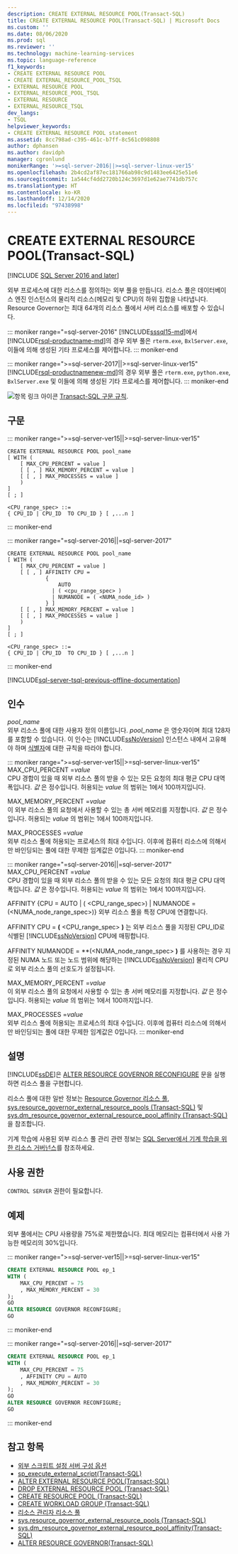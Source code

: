 ```yaml
---
description: CREATE EXTERNAL RESOURCE POOL(Transact-SQL)
title: CREATE EXTERNAL RESOURCE POOL(Transact-SQL) | Microsoft Docs
ms.custom: ''
ms.date: 08/06/2020
ms.prod: sql
ms.reviewer: ''
ms.technology: machine-learning-services
ms.topic: language-reference
f1_keywords:
- CREATE EXTERNAL RESOURCE POOL
- CREATE EXTERNAL_RESOURCE_POOL_TSQL
- EXTERNAL RESOURCE POOL
- EXTERNAL_RESOURCE_POOL_TSQL
- EXTERNAL RESOURCE
- EXTERNAL_RESOURCE_TSQL
dev_langs:
- TSQL
helpviewer_keywords:
- CREATE EXTERNAL RESOURCE POOL statement
ms.assetid: 8cc798ad-c395-461c-b7ff-8c561c098808
author: dphansen
ms.author: davidph
manager: cgronlund
monikerRange: '>=sql-server-2016||>=sql-server-linux-ver15'
ms.openlocfilehash: 2b4cd2af87ec181766ab98c9d1483ee6425e51e6
ms.sourcegitcommit: 1a544cf4dd2720b124c3697d1e62ae7741db757c
ms.translationtype: HT
ms.contentlocale: ko-KR
ms.lasthandoff: 12/14/2020
ms.locfileid: "97438998"
---
```

# <a name="create-external-resource-pool-transact-sql"></a>CREATE EXTERNAL RESOURCE POOL(Transact-SQL)
[!INCLUDE [SQL Server 2016 and later](../../includes/applies-to-version/sqlserver2016.md)]

외부 프로세스에 대한 리소스를 정의하는 외부 풀을 만듭니다. 리소스 풀은 데이터베이스 엔진 인스턴스의 물리적 리소스(메모리 및 CPU)의 하위 집합을 나타냅니다. Resource Governor는 최대 64개의 리소스 풀에서 서버 리소스를 배포할 수 있습니다.

::: moniker range="=sql-server-2016"
[!INCLUDE[sssql15-md](../../includes/sssql15-md.md)]에서 [!INCLUDE[rsql-productname-md](../../includes/rsql-productname-md.md)]의 경우 외부 풀은 `rterm.exe`, `BxlServer.exe`, 이들에 의해 생성된 기타 프로세스를 제어합니다.
::: moniker-end

::: moniker range=">=sql-server-2017||>=sql-server-linux-ver15"
[!INCLUDE[rsql-productnamenew-md](../../includes/rsql-productnamenew-md.md)]의 경우 외부 풀은 `rterm.exe`, `python.exe`, `BxlServer.exe` 및 이들에 의해 생성된 기타 프로세스를 제어합니다.
::: moniker-end
  
![항목 링크 아이콘](../../database-engine/configure-windows/media/topic-link.gif "항목 링크 아이콘") [Transact-SQL 구문 규칙](../../t-sql/language-elements/transact-sql-syntax-conventions-transact-sql.md).  
 

## <a name="syntax"></a>구문  
::: moniker range=">=sql-server-ver15||>=sql-server-linux-ver15"

```syntaxsql
CREATE EXTERNAL RESOURCE POOL pool_name  
[ WITH (  
    [ MAX_CPU_PERCENT = value ]  
    [ [ , ] MAX_MEMORY_PERCENT = value ]  
    [ [ , ] MAX_PROCESSES = value ]   
    )   
]  
[ ; ]  
  
<CPU_range_spec> ::=    
{ CPU_ID | CPU_ID  TO CPU_ID } [ ,...n ]  
```  
::: moniker-end

::: moniker range="=sql-server-2016||=sql-server-2017"
```syntaxsql
CREATE EXTERNAL RESOURCE POOL pool_name  
[ WITH (  
    [ MAX_CPU_PERCENT = value ]  
    [ [ , ] AFFINITY CPU =    
            {  
                AUTO   
              | ( <cpu_range_spec> )   
              | NUMANODE = ( <NUMA_node_id> )   
            } ]   
    [ [ , ] MAX_MEMORY_PERCENT = value ]  
    [ [ , ] MAX_PROCESSES = value ]   
    )   
]  
[ ; ]  
  
<CPU_range_spec> ::=    
{ CPU_ID | CPU_ID  TO CPU_ID } [ ,...n ]  
```  
::: moniker-end

[!INCLUDE[sql-server-tsql-previous-offline-documentation](../../includes/sql-server-tsql-previous-offline-documentation.md)]

## <a name="arguments"></a>인수

*pool_name*  
외부 리소스 풀에 대한 사용자 정의 이름입니다. *pool_name* 은 영숫자이며 최대 128자를 포함할 수 있습니다. 이 인수는 [!INCLUDE[ssNoVersion](../../includes/ssnoversion-md.md)] 인스턴스 내에서 고유해야 하며 [식별자](../../relational-databases/databases/database-identifiers.md)에 대한 규칙을 따라야 합니다.  

::: moniker range=">=sql-server-ver15||>=sql-server-linux-ver15"
MAX_CPU_PERCENT =*value*  
CPU 경합이 있을 때 외부 리소스 풀의 받을 수 있는 모든 요청의 최대 평균 CPU 대역폭입니다. *값* 은 정수입니다. 허용되는 *value* 의 범위는 1에서 100까지입니다.


MAX_MEMORY_PERCENT =*value*  
이 외부 리소스 풀의 요청에서 사용할 수 있는 총 서버 메모리를 지정합니다. *값* 은 정수입니다. 허용되는 *value* 의 범위는 1에서 100까지입니다.

MAX_PROCESSES =*value*  
외부 리소스 풀에 허용되는 프로세스의 최대 수입니다. 이후에 컴퓨터 리소스에 의해서만 바인딩되는 풀에 대한 무제한 임계값은 0입니다.
::: moniker-end

::: moniker range="=sql-server-2016||=sql-server-2017"
MAX_CPU_PERCENT =*value*  
CPU 경합이 있을 때 외부 리소스 풀의 받을 수 있는 모든 요청의 최대 평균 CPU 대역폭입니다. *값* 은 정수입니다. 허용되는 *value* 의 범위는 1에서 100까지입니다.

AFFINITY {CPU = AUTO | ( <CPU_range_spec>) | NUMANODE = (\<NUMA_node_range_spec>)} 외부 리소스 풀을 특정 CPU에 연결합니다.

AFFINITY CPU = **(** <CPU_range_spec> **)** 는 외부 리소스 풀을 지정된 CPU_ID로 식별된 [!INCLUDE[ssNoVersion](../../includes/ssnoversion-md.md)] CPU에 매핑합니다.

AFFINITY NUMANODE = **(\<NUMA_node_range_spec> **)** 를 사용하는 경우 지정된 NUMA 노드 또는 노드 범위에 해당하는 [!INCLUDE[ssNoVersion](../../includes/ssnoversion-md.md)] 물리적 CPU로 외부 리소스 풀의 선호도가 설정됩니다. 

MAX_MEMORY_PERCENT =*value*  
이 외부 리소스 풀의 요청에서 사용할 수 있는 총 서버 메모리를 지정합니다. *값* 은 정수입니다. 허용되는 *value* 의 범위는 1에서 100까지입니다.

MAX_PROCESSES =*value*  
외부 리소스 풀에 허용되는 프로세스의 최대 수입니다. 이후에 컴퓨터 리소스에 의해서만 바인딩되는 풀에 대한 무제한 임계값은 0입니다.
::: moniker-end

## <a name="remarks"></a>설명

[!INCLUDE[ssDE](../../includes/ssde-md.md)]은 [ALTER RESOURCE GOVERNOR RECONFIGURE](../../t-sql/statements/alter-resource-governor-transact-sql.md) 문을 실행하면 리소스 풀을 구현합니다.

리소스 풀에 대한 일반 정보는 [Resource Governor 리소스 풀](../../relational-databases/resource-governor/resource-governor-resource-pool.md), [sys.resource_governor_external_resource_pools &#40;Transact-SQL&#41;](../../relational-databases/system-catalog-views/sys-resource-governor-external-resource-pools-transact-sql.md) 및 [sys.dm_resource_governor_external_resource_pool_affinity &#40;Transact-SQL&#41;](../../relational-databases/system-dynamic-management-views/sys-dm-resource-governor-external-resource-pool-affinity-transact-sql.md)을 참조합니다.

기계 학습에 사용된 외부 리소스 풀 관리 관련 정보는 [SQL Server에서 기계 학습을 위한 리소스 거버넌스](../../machine-learning/administration/resource-governor.md)를 참조하세요. 

## <a name="permissions"></a>사용 권한

`CONTROL SERVER` 권한이 필요합니다.

## <a name="examples"></a>예제

외부 풀에서는 CPU 사용량을 75%로 제한했습니다. 최대 메모리는 컴퓨터에서 사용 가능한 메모리의 30%입니다.

::: moniker range=">=sql-server-ver15||>=sql-server-linux-ver15"
```sql
CREATE EXTERNAL RESOURCE POOL ep_1
WITH (  
    MAX_CPU_PERCENT = 75
    , MAX_MEMORY_PERCENT = 30
);
GO
ALTER RESOURCE GOVERNOR RECONFIGURE;
GO
```
::: moniker-end

::: moniker range="=sql-server-2016||=sql-server-2017"
```sql
CREATE EXTERNAL RESOURCE POOL ep_1
WITH (  
    MAX_CPU_PERCENT = 75
    , AFFINITY CPU = AUTO
    , MAX_MEMORY_PERCENT = 30
);
GO
ALTER RESOURCE GOVERNOR RECONFIGURE;
GO
```
::: moniker-end

## <a name="see-also"></a>참고 항목

+ [외부 스크립트 설정 서버 구성 옵션](../../database-engine/configure-windows/external-scripts-enabled-server-configuration-option.md)
+ [sp_execute_external_script&#40;Transact-SQL&#41;](../../relational-databases/system-stored-procedures/sp-execute-external-script-transact-sql.md)
+ [ALTER EXTERNAL RESOURCE POOL&#40;Transact-SQL&#41;](../../t-sql/statements/alter-external-resource-pool-transact-sql.md)
+ [DROP EXTERNAL RESOURCE POOL &#40;Transact-SQL&#41;](../../t-sql/statements/drop-external-resource-pool-transact-sql.md)
+ [CREATE RESOURCE POOL &#40;Transact-SQL&#41;](../../t-sql/statements/create-resource-pool-transact-sql.md)
+ [CREATE WORKLOAD GROUP &#40;Transact-SQL&#41;](../../t-sql/statements/create-workload-group-transact-sql.md)
+ [리소스 관리자 리소스 풀](../../relational-databases/resource-governor/resource-governor-resource-pool.md)
+ [sys.resource_governor_external_resource_pools &#40;Transact-SQL&#41;](../../relational-databases/system-catalog-views/sys-resource-governor-external-resource-pools-transact-sql.md)
+ [sys.dm_resource_governor_external_resource_pool_affinity&#40;Transact-SQL&#41;](../../relational-databases/system-dynamic-management-views/sys-dm-resource-governor-external-resource-pool-affinity-transact-sql.md)
+ [ALTER RESOURCE GOVERNOR&#40;Transact-SQL&#41;](../../t-sql/statements/alter-resource-governor-transact-sql.md)

